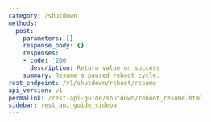 ```yaml
---
category: /shutdown
methods:
  post:
    parameters: []
    response_body: {}
    responses:
    - code: '200'
      description: Return value on success
    summary: Resume a paused reboot cycle.
rest_endpoint: /v1/shutdown/reboot/resume
api_version: v1
permalink: /rest-api-guide/shutdown/reboot_resume.html
sidebar: rest_api_guide_sidebar
---
```

